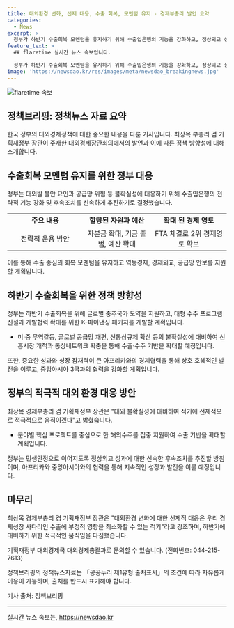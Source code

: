```yaml
---
title: 대외환경 변화, 선제 대응, 수출 회복, 모멘텀 유지 - 경제부총리 발언 요약
categories:
  - News
excerpt: >
  정부가 하반기 수출회복 모멘텀을 유지하기 위해 수출입은행의 기능을 강화하고, 정상외교 성과를 민생안정으로 이어가는 후속조치를 신속하게 추진하기로 했다. 최상목 부총리는 수출이 지속적으로 성장하고 있으며, 불확실성에 대응하고 회복 모멘텀을 유지하는 것이 중요하다고 강조했다. 수출입은행 정책금융의 전략적 운용 방안을 통해 글로벌 중추국가 도약을 지원하고, 해외수주 확대를 위한 다양한 금융수단을 적극 추진할 예정이다. 또한, 정상외교 성과가 경제활성화와 민생안정으로 이어지도록 신속한 후속조치를 추진할 예정이다.
feature_text: >
  ## flaretime 실시간 뉴스 속보입니다.

  정부가 하반기 수출회복 모멘텀을 유지하기 위해 수출입은행의 기능을 강화하고, 정상외교 성과를 민생안정으로 이어가는 후속조치를 신속하게 추진하기로 했다. 최상목 부총리는 수출이 지속적으로 성장하고 있으며, 불확실성에 대응하고 회복 모멘텀을 유지하는 것이 중요하다고 강조했다. 수출입은행 정책금융의 전략적 운용 방안을 통해 글로벌 중추국가 도약을 지원하고, 해외수주 확대를 위한 다양한 금융수단을 적극 추진할 예정이다. 또한, 정상외교 성과가 경제활성화와 민생안정으로 이어지도록 신속한 후속조치를 추진할 예정이다.
image: 'https://newsdao.kr/res/images/meta/newsdao_breakingnews.jpg'
---
```


<p><img src="https://newsdao.kr/res/images/meta/newsdao_breakingnews.jpg" alt="flaretime 속보" /></p>

<h2 data-ke-size="size26">정책브리핑: 정책뉴스 자료 요약</h2>

<p data-ke-size="size16">한국 정부의 대외경제정책에 대한 중요한 내용을 다룬 기사입니다. 최상목 부총리 겸 기획재정부 장관이 주재한 대외경제장관회의에서의 발언과 이에 따른 정책 방향성에 대해 소개합니다.</p>

<h2 data-ke-size="size26">수출회복 모멘텀 유지를 위한 정부 대응</h2>

<p data-ke-size="size16">정부는 대외발 불안 요인과 공급망 위험 등 불확실성에 대응하기 위해 수출입은행의 전략적 기능 강화 및 후속조치를 신속하게 추진하기로 결정했습니다.</p>

<table>
    <colgroup>
        <col width="181" />
        <col width="162" />
        <col width="181" />
    </colgroup>
    <tbody>
        <tr>
            <td style="text-align: center; height: 17px;"><b>주요 내용</b></td>
            <td style="text-align: center; height: 17px;"><b>할당된 자원과 예산</b></td>
            <td style="text-align: center; height: 17px;"><b>확대 된 경제 영토</b></td>
        </tr>
        <tr>
            <td style="text-align: center; height: 17px;">전략적 운용 방안</td>
            <td style="text-align: center; height: 17px;">자본금 확대, 기금 출범, 예산 확대</td>
            <td style="text-align: center; height: 17px;">FTA 체결로 2위 경제영토 확보</td>
        </tr>
    </tbody>
</table>

<p data-ke-size="size16">이를 통해 수출 중심의 회복 모멘텀을 유지하고 역동경제, 경제외교, 공급망 안보를 지원할 계획입니다.</p>

<h2 data-ke-size="size26">하반기 수출회복을 위한 정책 방향성</h2>

<p data-ke-size="size16">정부는 하반기 수출회복을 위해 글로벌 중추국가 도약을 지원하고, 대형 수주 프로그램 신설과 개발협력 확대를 위한 K-파이낸싱 패키지를 개발할 계획입니다.</p>

<ul>
    <li>미·중 무역갈등, 글로벌 공급망 재편, 신통상규제 확산 등의 불확실성에 대비하여 신흥시장 개척과 통상네트워크 확충을 통해 수출·수주 기반을 확대할 예정입니다.</li>
</ul>

<p data-ke-size="size16">또한, 중요한 성과와 성장 잠재력이 큰 아프리카와의 경제협력을 통해 상호 호혜적인 발전을 이루고, 중앙아시아 3국과의 협력을 강화할 계획입니다.</p>

<h2 data-ke-size="size26">정부의 적극적 대외 환경 대응 방안</h2>

<p data-ke-size="size16">최상목 경제부총리 겸 기획재정부 장관은 "대외 불확실성에 대비하여 적기에 선제적으로 적극적으로 움직이겠다"고 밝혔습니다.</p>

<ul>
    <li>분야별 핵심 프로젝트를 중심으로 한 해외수주를 집중 지원하여 수출 기반을 확대할 계획입니다.</li>
</ul>

<p data-ke-size="size16">정부는 민생안정으로 이어지도록 정상외교 성과에 대한 신속한 후속조치를 추진할 방침이며, 아프리카와 중앙아시아와의 협력을 통해 지속적인 성장과 발전을 이룰 예정입니다.</p>

<h2 data-ke-size="size26">마무리</h2>

<p data-ke-size="size16">최상목 경제부총리 겸 기획재정부 장관은 "대외환경 변화에 대한 선제적 대응은 우리 경제성장 사다리인 수출에 부정적 영향을 최소화할 수 있는 적기"라고 강조하며, 하반기에 대비하기 위한 적극적인 움직임을 다짐했습니다.</p>

<p data-ke-size="size16">기획재정부 대외경제국 대외경제총괄과로 문의할 수 있습니다. (전화번호: 044-215-7613)</p>

<p data-ke-size="size16">정책브리핑의 정책뉴스자료는 「공공누리 제1유형:출처표시」의 조건에 따라 자유롭게 이용이 가능하며, 출처를 반드시 표기해야 합니다.</p>

<p data-ke-size="size16">기사 출처: 정책브리핑 </p>

<hr>
실시간 뉴스 속보는, <a href="https://newsdao.kr" rel="dofollow">https://newsdao.kr</a>


